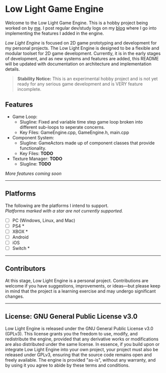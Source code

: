 # Low Light Game Engine
Welcome to the Low Light Game Engine. This is a hobby project being worked on by [me](link.com). I post regular dev/study logs on my [blog](link.com) where I go into implementing the features I added in the engine.

*Low Light Engine* is focused on 2D game prototyping and development for my personal projects. The Low Light Engine is designed to be a flexible and modular toolset for 2D game development. Currently, it is in the early stages of development, and as new systems and features are added, this README will be updated with documentation on architecture and implementation details.

> **Stability Notice:** This is an experimental hobby project and is not yet ready for any serious game development and is VERY feature incomplete.

## Features
- Game Loop: 
    - Slugline: Fixed and variable time step game loop broken into different sub-loops to seperate concerns.
    - Key Files: GameEngine.cpp, GameEngine.h, main.cpp
- Component System:
    - Slugline: GameActors made up of component classes that provide functionality.
    - Key Files: **TODO**
- Texture Manager: **TODO**
    - Slugline: **TODO**


*More features coming soon*

---

## Platforms

The following are the platforms I intend to support.  
*Platforms marked with a star are not currently supported.*

- [ ] PC (Windows, Linux, and Mac)
- [ ] PS4 *
- [ ] XBOX *
- [ ] Android
- [ ] iOS
- [ ] Switch *

---

## Contributors
At this stage, Low Light Engine is a personal project. Contributions are welcome if you have suggestions, improvements, or ideas—but please keep in mind that the project is a learning exercise and may undergo significant changes.

---

## License: GNU General Public License v3.0

Low Light Engine is released under the GNU General Public License v3.0 (GPLv3). This license grants you the freedom to use, modify, and redistribute the engine, provided that any derivative works or modifications are also distributed under the same license. In essence, if you build upon or integrate Low Light Engine into your own project, your project must also be released under GPLv3, ensuring that the source code remains open and freely available. The engine is provided "as-is", without any warranty, and by using it you agree to abide by these terms and conditions.


